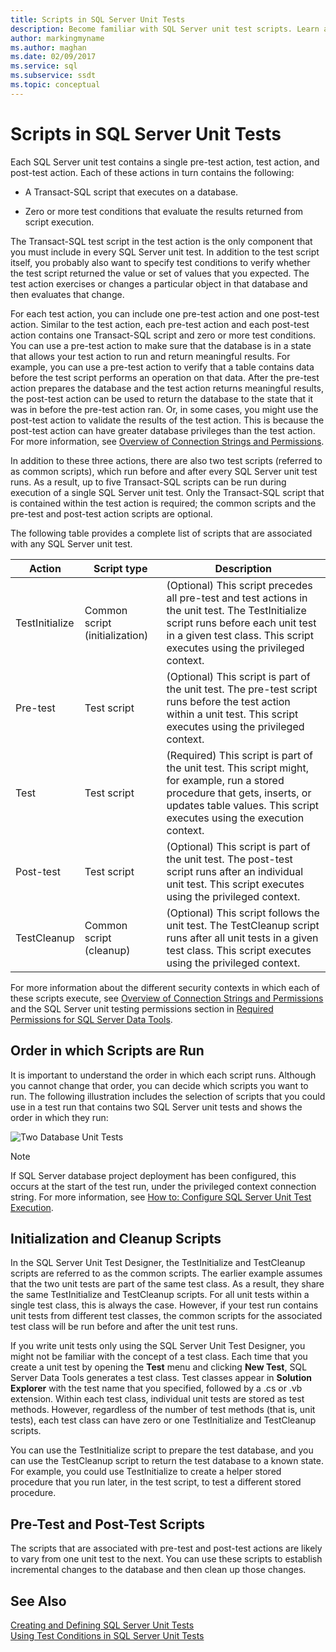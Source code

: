 ```yaml
---
title: Scripts in SQL Server Unit Tests
description: Become familiar with SQL Server unit test scripts. Learn about pre-test, test, and post-test scripts and the common scripts TestInitialize and TestCleanup.
author: markingmyname
ms.author: maghan
ms.date: 02/09/2017
ms.service: sql
ms.subservice: ssdt
ms.topic: conceptual
---
```


# Scripts in SQL Server Unit Tests

Each SQL Server unit test contains a single pre-test action, test action, and post-test action. Each of these actions in turn contains the following:  
  
-   A Transact\-SQL script that executes on a database.  
  
-   Zero or more test conditions that evaluate the results returned from script execution.  
  
The Transact\-SQL test script in the test action is the only component that you must include in every SQL Server unit test. In addition to the test script itself, you probably also want to specify test conditions to verify whether the test script returned the value or set of values that you expected. The test action exercises or changes a particular object in that database and then evaluates that change.  
  
For each test action, you can include one pre-test action and one post-test action. Similar to the test action, each pre-test action and each post-test action contains one Transact\-SQL script and zero or more test conditions. You can use a pre-test action to make sure that the database is in a state that allows your test action to run and return meaningful results. For example, you can use a pre-test action to verify that a table contains data before the test script performs an operation on that data. After the pre-test action prepares the database and the test action returns meaningful results, the post-test action can be used to return the database to the state that it was in before the pre-test action ran. Or, in some cases, you might use the post-test action to validate the results of the test action. This is because the post-test action can have greater database privileges than the test action. For more information, see [Overview of Connection Strings and Permissions](../ssdt/overview-of-connection-strings-and-permissions.md).  
  
In addition to these three actions, there are also two test scripts (referred to as common scripts), which run before and after every SQL Server unit test runs. As a result, up to five Transact\-SQL scripts can be run during execution of a single SQL Server unit test. Only the Transact\-SQL script that is contained within the test action is required; the common scripts and the pre-test and post-test action scripts are optional.  
  
The following table provides a complete list of scripts that are associated with any SQL Server unit test.  
  
|**Action**|**Script type**|**Description**|  
|--------------|-------------------|-------------------|  
|TestInitialize|Common script (initialization)|(Optional) This script precedes all pre-test and test actions in the unit test. The TestInitialize script runs before each unit test in a given test class. This script executes using the privileged context.|  
|Pre-test|Test script|(Optional) This script is part of the unit test. The pre-test script runs before the test action within a unit test. This script executes using the privileged context.|  
|Test|Test script|(Required) This script is part of the unit test. This script might, for example, run a stored procedure that gets, inserts, or updates table values. This script executes using the execution context.|  
|Post-test|Test script|(Optional) This script is part of the unit test. The post-test script runs after an individual unit test. This script executes using the privileged context.|  
|TestCleanup|Common script (cleanup)|(Optional) This script follows the unit test. The TestCleanup script runs after all unit tests in a given test class. This script executes using the privileged context.|  
  
For more information about the different security contexts in which each of these scripts execute, see [Overview of Connection Strings and Permissions](../ssdt/overview-of-connection-strings-and-permissions.md) and the SQL Server unit testing permissions section in [Required Permissions for SQL Server Data Tools](../ssdt/required-permissions-for-sql-server-data-tools.md).  
  
## Order in which Scripts are Run  
It is important to understand the order in which each script runs. Although you cannot change that order, you can decide which scripts you want to run. The following illustration includes the selection of scripts that you could use in a test run that contains two SQL Server unit tests and shows the order in which they run:  
  
![Two Database Unit Tests](../ssdt/media/twodatabaseunittests.png "Two Database Unit Tests")  
  
> [!NOTE]  
> If SQL Server database project deployment has been configured, this occurs at the start of the test run, under the privileged context connection string. For more information, see [How to: Configure SQL Server Unit Test Execution](../ssdt/how-to-configure-sql-server-unit-test-execution.md).  
  
## Initialization and Cleanup Scripts  
In the SQL Server Unit Test Designer, the TestInitialize and TestCleanup scripts are referred to as the common scripts. The earlier example assumes that the two unit tests are part of the same test class. As a result, they share the same TestInitialize and TestCleanup scripts. For all unit tests within a single test class, this is always the case. However, if your test run contains unit tests from different test classes, the common scripts for the associated test class will be run before and after the unit test runs.  
  
If you write unit tests only using the SQL Server Unit Test Designer, you might not be familiar with the concept of a test class. Each time that you create a unit test by opening the **Test** menu and clicking **New Test**, SQL Server Data Tools generates a test class. Test classes appear in **Solution Explorer** with the test name that you specified, followed by a .cs or .vb extension. Within each test class, individual unit tests are stored as test methods. However, regardless of the number of test methods (that is, unit tests), each test class can have zero or one TestInitialize and TestCleanup scripts.  
  
You can use the TestInitialize script to prepare the test database, and you can use the TestCleanup script to return the test database to a known state. For example, you could use TestInitialize to create a helper stored procedure that you run later, in the test script, to test a different stored procedure.  
  
## Pre-Test and Post-Test Scripts  
The scripts that are associated with pre-test and post-test actions are likely to vary from one unit test to the next. You can use these scripts to establish incremental changes to the database and then clean up those changes.  
  
## See Also  
[Creating and Defining SQL Server Unit Tests](../ssdt/creating-and-defining-sql-server-unit-tests.md)  
[Using Test Conditions in SQL Server Unit Tests](../ssdt/using-test-conditions-in-sql-server-unit-tests.md)  
  
